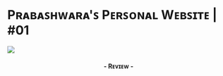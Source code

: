 # Pʀᴀʙᴀꜱʜᴡᴀʀᴀ'ꜱ Pᴇʀꜱᴏɴᴀʟ Wᴇʙꜱɪᴛᴇ | #01

<img src="https://telegra.ph/file/7574e627988cf001f44bf.png">
<h4 align="center">- Rᴇᴠɪᴇᴡ -<h4>
  
#
